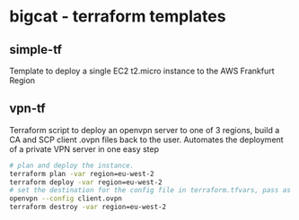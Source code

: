 # bigcat - terraform templates

## simple-tf
Template to deploy a single EC2 t2.micro instance to the AWS Frankfurt Region

## vpn-tf
Terraform script to deploy an openvpn server to one of 3 regions, build a CA and SCP client .ovpn files back to the user. Automates the deployment of a private VPN server in one easy step

```sh
# plan and deploy the instance. 
terraform plan -var region=eu-west-2
terraform deploy -var region=eu-west-2
# set the destination for the config file in terraform.tfvars, pass as an argument or use the default
openvpn --config client.ovpn
terraform destroy -var region=eu-west-2
```
